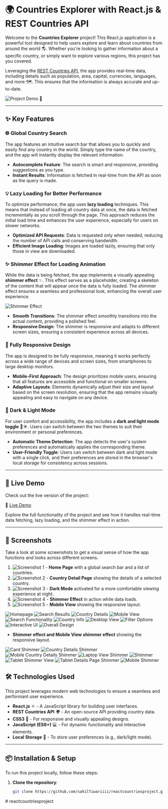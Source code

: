 # 🌍 Countries Explorer with React.js & REST Countries API

Welcome to the **Countries Explorer** project! This React.js application is a powerful tool designed to help users explore and learn about countries from around the world 🌎. Whether you're looking to gather information about a specific country, or simply want to explore various regions, this project has you covered.

Leveraging the [REST Countries API](https://restcountries.com/), the app provides real-time data, including details such as population, area, capital, currencies, languages, and more 🗺️. This ensures that the information is always accurate and up-to-date.

![Project Demo](path_to_your_video) 🎥

---

## ✨ Key Features

### 🌐 Global Country Search
The app features an intuitive search bar that allows you to quickly and easily find any country in the world. Simply type the name of the country, and the app will instantly display the relevant information.

- **Autocomplete Feature**: The search is smart and responsive, providing suggestions as you type.
- **Instant Results**: Information is fetched in real-time from the API as soon as the query is made.

### 💡 Lazy Loading for Better Performance
To optimize performance, the app uses **lazy loading** techniques. This means that instead of loading all country data at once, the data is fetched incrementally as you scroll through the page. This approach reduces the initial load time and enhances the user experience, especially for users on slower networks.

- **Optimized API Requests**: Data is requested only when needed, reducing the number of API calls and conserving bandwidth.
- **Efficient Image Loading**: Images are loaded lazily, ensuring that only those in view are downloaded.

### ✨ Shimmer Effect for Loading Animation
While the data is being fetched, the app implements a visually appealing **shimmer effect** ✨. This effect serves as a placeholder, creating a skeleton of the content that will appear once the data is fully loaded. The shimmer effect ensures a seamless and professional look, enhancing the overall user experience.

![Shimmer Effect](mobileshimmer.png) 

- **Smooth Transitions**: The shimmer effect smoothly transitions into the actual content, providing a polished feel.
- **Responsive Design**: The shimmer is responsive and adapts to different screen sizes, ensuring a consistent experience across all devices.

### 📱 Fully Responsive Design
The app is designed to be fully responsive, meaning it works perfectly across a wide range of devices and screen sizes, from smartphones to large desktop monitors.

- **Mobile-First Approach**: The design prioritizes mobile users, ensuring that all features are accessible and functional on smaller screens.
- **Adaptive Layouts**: Elements dynamically adjust their size and layout based on the screen resolution, ensuring that the app remains visually appealing and easy to navigate on any device.

### 🎨 Dark & Light Mode
For user comfort and accessibility, the app includes a **dark and light mode toggle** 🌙☀️. Users can switch between the two themes to suit their environment or personal preferences.

- **Automatic Theme Detection**: The app detects the user's system preferences and automatically applies the corresponding theme.
- **User-Friendly Toggle**: Users can switch between dark and light mode with a single click, and their preferences are stored in the browser's local storage for consistency across sessions.

---

## 🚀 Live Demo

Check out the live version of the project:

🔗 [Live Demo](your_live_project_link)

Explore the full functionality of the project and see how it handles real-time data fetching, lazy loading, and the shimmer effect in action.

---

## 📸 Screenshots

Take a look at some screenshots to get a visual sense of how the app functions and looks across different screens.

1. ![Screenshot 1](lii.png) - **Home Page** with a global search bar and a list of countries.
2. ![Screenshot 2](path_to_image2) - **Country Detail Page** showing the details of a selected country.
3. ![Screenshot 3](darr.png) - **Dark Mode** activated for a more comfortable viewing experience at night.
4. ![Screenshot 4](macshi.png) - **Shimmer Effect** in action while data loads.
5. ![Screenshot 5](mobileshimmer.png) - **Mobile View** showing the responsive layout.

![Homepage](lii.png)
![Search Results](darr.png)
![Country Details](lapli.png)
![Mobile View](lapp.png)
![Search Functionality](tab.png)
![Country Info](lap.png)
![Desktop View](deli.png)
![Filter Options](eda.png)
![Interactive UI](detail.png)
![Overall Design](detailnight.png)

- **Shimmer effect and  Mobile View shimmer effect** showing the responsive layout.

![Card Shimmer](cardsshimmer.png)
![Country Details Shimmer](countrydetailshimmer.png)
![Mobile Country Details Shimmer](detal.png)
![Laptop View Shimmer](laposhi.png)
![Shimmer](macshi.png)
![Tablet Shimmer View](tabshi.png)
![Tablet Details Page Shimmer ](tabshimm.png)
![Mobile Shimmer ](mobileShimmer.png)

## 🛠️ Technologies Used

This project leverages modern web technologies to ensure a seamless and performant user experience.

- **React.js** ⚛️ - A JavaScript library for building user interfaces.
- **REST Countries API** 🌍 - An open-source API providing country data.
- **CSS3** 🎨 - For responsive and visually appealing designs.
- **JavaScript (ES6+)** 💻 - For dynamic functionality and interactive elements.
- **Local Storage** 💾 - To store user preferences (e.g., dark/light mode).

---

## 📦 Installation & Setup

To run this project locally, follow these steps:

1. **Clone the repository**:  
   ```bash
   git clone https://github.com/sahilTiwariiii/reactcountriesproject.git
#   r e a c t c o u n t r i e s p r o j e c t  
 